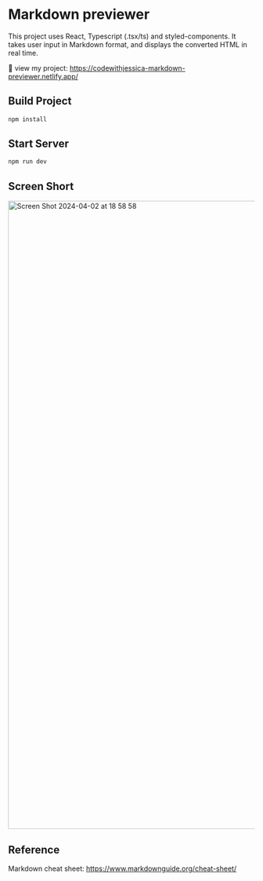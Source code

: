 # Markdown previewer

This project uses React, Typescript (.tsx/ts) and styled-components. It takes user input in Markdown format, and displays the converted HTML in real time.

🔗 view my project: https://codewithjessica-markdown-previewer.netlify.app/

## Build Project

```bash
npm install
```

## Start Server

```bash
npm run dev
```
## Screen Short
<img width="1280" alt="Screen Shot 2024-04-02 at 18 58 58" src="https://github.com/codewithjessica/markdown-previewer/assets/112827168/db7ca90e-38d7-4464-956f-e1da0c400ec8">

## Reference 
Markdown cheat sheet: https://www.markdownguide.org/cheat-sheet/
